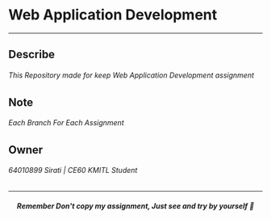 # Web Application Development
---
## Describe
###### This Repository made for keep Web Application Development assignment


## Note

###### Each Branch For Each Assignment

## Owner
###### 64010899 Sirati | CE60 KMITL Student

---
##### <center>Remember Don't copy my assignment, Just see and try by yourself 💓</center>
